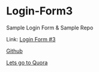 # Login-Form3
Sample Login Form &amp; Sample Repo

Link:
[Login Form #3](]https://codepen.io/adczer/pen/YzwYdoY)

[Github](https://github.com/)

[Lets go to Quora](https://www.quora.com)
